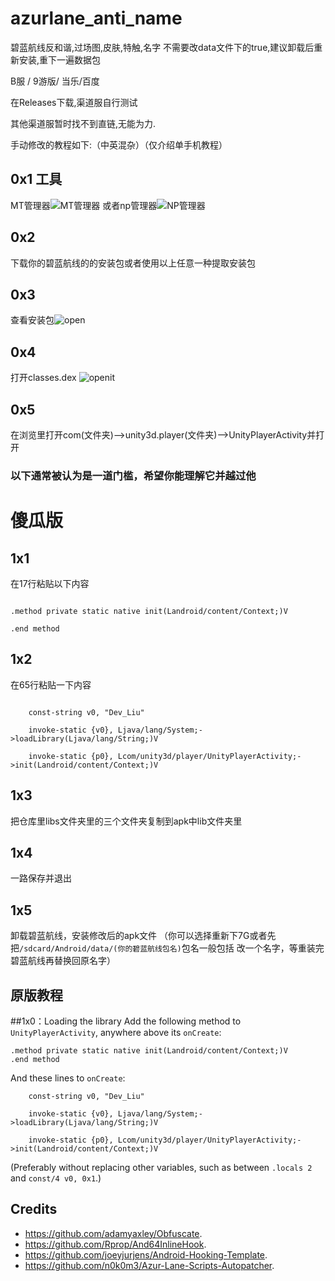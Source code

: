 # azurlane_anti_name

碧蓝航线反和谐,过场图,皮肤,特触,名字
不需要改data文件下的true,建议卸载后重新安装,重下一遍数据包

B服 / 9游版/ 当乐/百度

在Releases下载,渠道服自行测试

其他渠道服暂时找不到直链,无能为力.






手动修改的教程如下:（中英混杂）（仅介绍单手机教程）


## 0x1 工具
MT管理器![MT管理器](https://user-images.githubusercontent.com/75507531/227224515-0b86b246-a995-4f65-8c4c-d7c2934ec975.png)
或者np管理器![NP管理器](https://user-images.githubusercontent.com/75507531/227224845-d3be7fe7-05d8-494f-a103-05ecb72a4b7a.png)

## 0x2
下载你的碧蓝航线的的安装包或者使用以上任意一种提取安装包

## 0x3
查看安装包![open](https://user-images.githubusercontent.com/75507531/227228490-ab0d77d1-18ac-4ba8-be91-d7dc2ee8c48b.jpg)

## 0x4
打开classes.dex ![openit](https://user-images.githubusercontent.com/75507531/227229213-af16a4c8-ae32-48e6-bf80-c8c68debbf59.jpg)


## 0x5
在浏览里打开com(文件夹)-->unity3d.player(文件夹)-->UnityPlayerActivity并打开

### 以下通常被认为是一道门槛，希望你能理解它并越过他

# 傻瓜版
## 1x1
在17行粘贴以下内容
```smali

.method private static native init(Landroid/content/Context;)V

.end method

```
## 1x2
在65行粘贴一下内容
```small

    const-string v0, "Dev_Liu"

    invoke-static {v0}, Ljava/lang/System;->loadLibrary(Ljava/lang/String;)V

    invoke-static {p0}, Lcom/unity3d/player/UnityPlayerActivity;->init(Landroid/content/Context;)V

```

## 1x3
把仓库里libs文件夹里的三个文件夹复制到apk中lib文件夹里
## 1x4
一路保存并退出

## 1x5
卸载碧蓝航线，安装修改后的apk文件
（你可以选择重新下7G或者先把``/sdcard/Android/data/(你的碧蓝航线包名)``包名一般包括<bilibili> <blhx> <azurline> 改一个名字，等重装完碧蓝航线再替换回原名字）

## 原版教程
##1x0：Loading the library
Add the following method to `UnityPlayerActivity`, anywhere above its `onCreate`:
```smali
.method private static native init(Landroid/content/Context;)V
.end method
```

And these lines to `onCreate`:
```smali
    const-string v0, "Dev_Liu"

    invoke-static {v0}, Ljava/lang/System;->loadLibrary(Ljava/lang/String;)V

    invoke-static {p0}, Lcom/unity3d/player/UnityPlayerActivity;->init(Landroid/content/Context;)V
```
(Preferably without replacing other variables, such as between `.locals 2` and `const/4 v0, 0x1`.)


## Credits
* https://github.com/adamyaxley/Obfuscate.
* https://github.com/Rprop/And64InlineHook.
* https://github.com/joeyjurjens/Android-Hooking-Template.
* https://github.com/n0k0m3/Azur-Lane-Scripts-Autopatcher.

